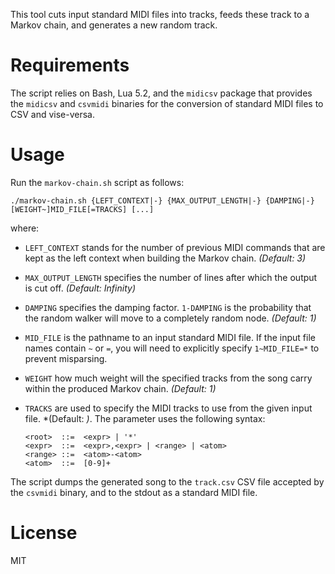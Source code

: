 This tool cuts input standard MIDI files into tracks, feeds these track to a Markov chain, and generates a new random track.

# Requirements

The script relies on Bash, Lua 5.2, and the `midicsv` package that provides the `midicsv` and `csvmidi` binaries for the conversion of standard MIDI files to CSV and vise-versa.

# Usage

Run the `markov-chain.sh` script as follows:

    ./markov-chain.sh {LEFT_CONTEXT|-} {MAX_OUTPUT_LENGTH|-} {DAMPING|-} [WEIGHT~]MID_FILE[=TRACKS] [...]

where:

  * `LEFT_CONTEXT` stands for the number of previous MIDI commands that are kept as the left context when building the Markov chain. *(Default: 3)*
  * `MAX_OUTPUT_LENGTH` specifies the number of lines after which the output is cut off. *(Default: Infinity)*
  * `DAMPING` specifies the damping factor. `1-DAMPING` is the probability that the random walker will move to a completely random node. *(Default: 1)*
  * `MID_FILE` is the pathname to an input standard MIDI file. If the input file names contain `~` or `=`, you will need to explicitly specify `1~MID_FILE=*` to prevent misparsing.
  * `WEIGHT` how much weight will the specified tracks from the song carry within the produced Markov chain. *(Default: 1)*
  * `TRACKS` are used to specify the MIDI tracks to use from the given input file. *(Default: *)*. The parameter uses the following syntax:

        <root>  ::=  <expr> | '*'
        <expr>  ::=  <expr>,<expr> | <range> | <atom>
        <range> ::=  <atom>-<atom>
        <atom>  ::=  [0-9]+

The script dumps the generated song to the `track.csv` CSV file accepted by the `csvmidi` binary, and to the stdout as a standard MIDI file.

# License

MIT
